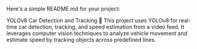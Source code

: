 
Here's a simple README.md for your project:

YOLOv8 Car Detection and Tracking 🚗
This project uses YOLOv8 for real-time car detection, tracking, and speed estimation from a video feed. It leverages computer vision techniques to analyze vehicle movement and estimate speed by tracking objects across predefined lines.
